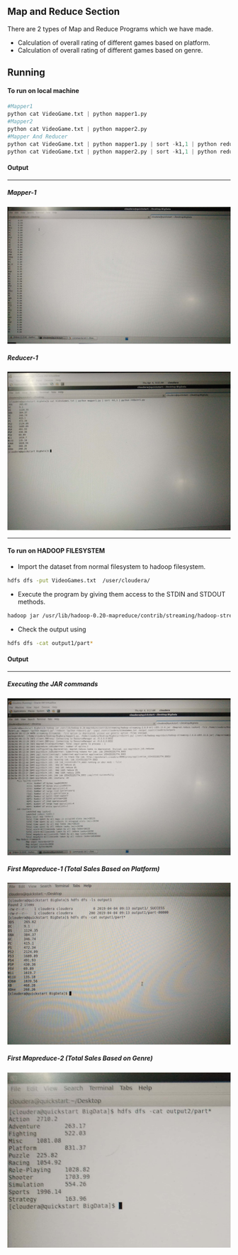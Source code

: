 ## Map and Reduce Section

There are 2 types of Map and Reduce Programs which we have made.

- Calculation of overall rating of different games based on platform.
- Calculation of overall rating of different games based on genre.

## Running
#### To run on local machine
```python
#Mapper1
python cat VideoGame.txt | python mapper1.py
#Mapper2
python cat VideoGame.txt | python mapper2.py
#Mapper And Reducer
python cat VideoGame.txt | python mapper1.py | sort -k1,1 | python reducer1.py 
python cat VideoGame.txt | python mapper2.py | sort -k1,1 | python reducer2.py 
```
#### Output
***
##### Mapper-1
<img src="https://github.com/sumanthvadde/Sales-Data-Analysis/blob/master/MapAndReduce/New%20Doc%202019-04-04%2021.29.15_1.jpg"></img>
##### Reducer-1
<img src="https://github.com/sumanthvadde/Sales-Data-Analysis/blob/master/MapAndReduce/New%20Doc%202019-04-04%2021.29.15_2.jpg"></img>

***
#### To run on HADOOP FILESYSTEM
- Import the dataset from normal filesystem to hadoop filesystem.
```bash
hdfs dfs -put VideoGames.txt  /user/cloudera/
```
- Execute the program by giving them access to the STDIN and STDOUT methods.
```bash
hadoop jar /usr/lib/hadoop-0.20-mapreduce/contrib/streaming/hadoop-streaming-2.6.0-mr1-cdh5.13.0.jar -Dmapred.reduce.tasks=1 -file /home/cloudera/Desktop/MR-1/mapper.py /home/cloudera/Desktop/MR-1/reducer.py -mapper "python mapper.py" -reducer "python reducer.py" -input /user/cloudera/VideoGames.txt -output /user/cloudera/output1
```
- Check the output using
```bash
hdfs dfs -cat output1/part*
```
#### Output
***
##### Executing the JAR commands
<img src="https://github.com/sumanthvadde/Sales-Data-Analysis/blob/master/MapAndReduce/New%20Doc%202019-04-04%2021.29.15_4.jpg"></img>
##### First Mapreduce-1 (Total Sales Based on Platform)
<img src="https://github.com/sumanthvadde/Sales-Data-Analysis/blob/master/MapAndReduce/New%20Doc%202019-04-04%2021.29.15_5.jpg"></img>
##### First Mapreduce-2 (Total Sales Based on Genre)
<img src="https://github.com/sumanthvadde/Sales-Data-Analysis/blob/master/MapAndReduce/New%20Doc%202019-04-04%2021.29.15_7.jpg"></img>





